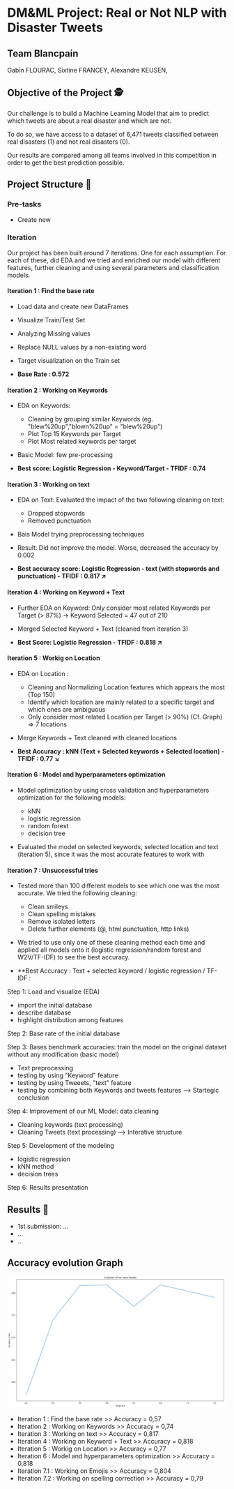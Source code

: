 # DM&ML Project: Real or Not NLP with Disaster Tweets 

## Team Blancpain

Gabin FLOURAC,
Sixtine FRANCEY,
Alexandre KEUSEN,

## Objective of the Project 🕵️

Our challenge is to build a Machine Learning Model that aim to predict which tweets are about a real disaster and which are not. 

To do so, we have access to a dataset of 6,471 tweets classified between real disasters (1) and not real disasters (0).

Our results are compared among all teams involved in this competition in order to get the best prediction possible. 

## Project Structure 🚀

### Pre-tasks

- Create new 

### Iteration

Our project has been built around 7 iterations. One for each assumption. For each of these, did  EDA and we tried and enriched our model with different features, further cleaning and using several parameters and classification models.

#### Iteration 1 : Find the base rate

- Load data and create new DataFrames
- Visualize Train/Test Set
- Analyzing Missing values
- Replace NULL values by a non-existing word 
- Target visualization on the Train set 

- **Base Rate : 0.572**


#### Iteration 2 : Working on Keywords

- EDA on Keywords: 
  - Cleaning by grouping similar Keywords (eg. "blew%20up","blown%20up" = "blew%20up")
  - Plot Top 15 Keywords per Target 
  - Plot Most related keywords per target 
- Basic Model: few pre-processing

- **Best score: Logistic Regression - Keyword/Target - TFIDF : 0.74**


#### Iteration 3 : Working on text

- EDA on Text: Evaluated the impact of the two following cleaning on text:
  - Dropped stopwords
  - Removed punctuation

- Bais Model trying preprocessing techniques
- Result: Did not improve the model. Worse, decreased the accuracy by 0.002

- **Best accuracy score: Logistic Regression - text (with stopwords and punctuation) - TFIDF : 0.817 ↗**


#### Iteration 4 : Working on Keyword + Text

- Further EDA on Keyword: Only consider most related Keywords per Target (> 87%)
    → Keyword Selected = 47 out of 210

- Merged Selected Keyword + Text (cleaned from iteration 3)

- **Best Score: Logistic Regression - TFIDF : 0.818 ↗**


#### Iteration 5 : Workig on Location

- EDA on Location :
  - Cleaning and Normalizing Location features which appears the most (Top 150)
  - Identify which location are mainly related to a specific target and which ones are ambiguous
  - Only consider most related Location per Target (> 90%) (Cf. Graph) ⇒ 7 locations

- Merge Keywords + Text cleaned with cleaned  locations

- **Best Accuracy : kNN (Text + Selected keywords + Selected location) - TFIDF : 0.77 ↘️**


#### Iteration 6 : Model and hyperparameters optimization  

- Model optimization by using cross validation and hyperparameters optimization for the following models: 
  - kNN
  - logistic regression
  - random forest
  - decision tree

- Evaluated the model on selected keywords, selected location and text (iteration 5), since it was the most accurate features to work with


#### Iteration 7 : Unsuccessful tries

- Tested more than 100 different models to see which one was the most accurate. We tried the following cleaning:
  - Clean smileys
  - Clean spelling mistakes
  - Remove isolated letters
  - Delete further elements (@, html punctuation, http links)

- We tried to use only one of these cleaning method each time and applied all models onto it (logistic regression/random forest and W2V/TF-IDF) to see the best accuracy.

- **Best Accuracy : Text + selected keyword / logistic regression / TF-IDF : 


Step 1: Load and visualize (EDA) 
- import the initial database 
- describe database 
- highlight distribution among features 

Step 2: Base rate of the initial database 

Step 3: Bases benchmark accuracies: train the model on the original dataset without any modification (basic model)
- Text preprocessing
- testing by using "Keyword" feature 
- testing by using Tweeets, "text" feature 
- testing by combining both Keywords and tweets features
--> Startegic conclusion 

Step 4: Improvement of our ML Model: data cleaning 
- Cleaning keywords (text processing)
- Cleaning Tweets (text processing)
--> Interative structure 

Step 5: Development of the modeling 
- logistic regression 
- kNN method 
- decision trees 

Step 6: Results presentation 

## Results 🥇 

- 1st submission: ...
- ...
- ...

## Accuracy evolution Graph

![](Data/progressiongraph.jpg)

- Iteration 1 : Find the base rate >> Accuracy = 0,57
- Iteration 2 : Working on Keywords >> Accuracy = 0,74
- Iteration 3 : Working on text >> Accuracy = 0,817
- Iteration 4 : Working on Keyword + Text >> Accuracy = 0,818
- Iteration 5 : Workig on Location >> Accuracy = 0,77
- Iteration 6 : Model and hyperparameters optimization >> Accuracy = 0,818                        
- Iteration 7.1 : Working on Emojis >> Accuracy = 0,804
- Iteration 7.2 : Working on spelling correction >> Accuracy = 0,79
